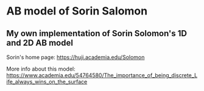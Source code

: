 # AB model of Sorin Salomon

## My own implementation of Sorin Solomon's 1D and 2D AB model

Sorin's home page: https://huji.academia.edu/Solomon

More info about this model:  https://www.academia.edu/54764580/The_importance_of_being_discrete_Life_always_wins_on_the_surface
